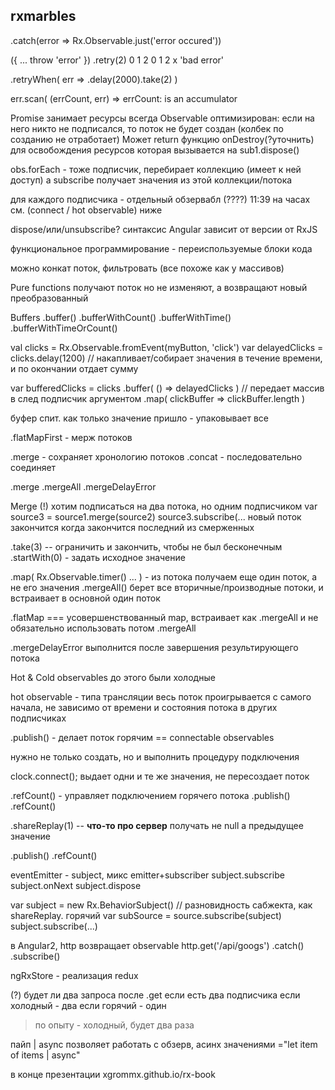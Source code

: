 ## rxmarbles
.catch(error => Rx.Observable.just('error occured'))

  ({
    ... throw 'error'
  })
  .retry(2)
    0
    1
    2
    0
    1
    2
    x 'bad error'

.retryWhen( err => .delay(2000).take(2) )

err.scan( (errCount, err) =>
  errCount: is an accumulator

Promise занимает ресурсы всегда
Observable оптимизирован: если на него никто не подписался, то
поток не будет создан (колбек по созданию не отработает)
  Может return функцию onDestroy(?уточнить) для освобождения ресурсов
  которая вызывается на sub1.dispose()

obs.forEach - тоже подписчик, перебирает коллекцию (имеет к ней доступ)
а subscribe получает значения из этой коллекции/потока

для каждого подписчика - отдельный обзервабл (????) 11:39 на часах
  см. (connect / hot observable) ниже

dispose/или/unsubscribe?
синтаксис Angular зависит от версии от RxJS

функциональное программирование - переиспользуемые блоки кода

можно конкат поток, фильтровать (все похоже как у массивов)

Pure functions
получают поток но не изменяют, а возвращают новый преобразованный

Buffers
  .buffer()
  .bufferWithCount()
  .bufferWithTime()
  .bufferWithTimeOrCount()

val clicks = Rx.Observable.fromEvent(myButton, 'click')
var delayedClicks = clicks.delay(1200)
// накапливает/собирает значения в течение времени, и по окончании отдает сумму

var bufferedClicks = clicks
 .buffer( () => delayedClicks ) // передает массив в след подписчик аргументом
 .map( clickBuffer => clickBuffer.length )

буфер спит. как только значение пришло - упаковывает все


.flatMapFirst - мерж потоков

.merge - сохраняет хронологию потоков
.concat - последовательно соединяет

.merge
.mergeAll
.mergeDelayError

Merge (!) хотим подписаться на два потока, но одним подписчиком
  var source3 = source1.merge(source2)
  source3.subscribe(...
новый поток закончится когда закончится последний из смерженных

.take(3) -- ограничить и закончить, чтобы не был бесконечным
.startWith(0) - задать исходное значение

.map( Rx.Observable.timer() ... ) - из потока получаем еще один поток, а не его значения
.mergeAll()
  берет все вторичные/производные потоки, и встраивает в основной один поток

.flatMap === усовершенствованный map, встраивает как .mergeAll
  и не обязательно использовать потом .mergeAll

.mergeDelayError
  выполнится после завершения результирующего потока

Hot & Cold observables
  до этого были холодные

hot observable - типа трансляции
весь поток проигрывается с самого начала, не зависимо от времени
и состояния потока в других подписчиках

.publish() - делает поток горячим
  == connectable observables

нужно не только создать, но и выполнить процедуру подключения

clock.connect();
выдает одни и те же значения, не пересоздает поток

.refCount() - управляет подключением горячего потока
  .publish()
  .refCount()

.shareReplay(1) -- **что-то про сервер**
  получать не null а предыдущее значение

  .publish()
  .refCount()

eventEmitter - subject, микс emitter+subscriber
  subject.subscribe
  subject.onNext
  subject.dispose

var subject = new Rx.BehaviorSubject()    // разновидность сабжекта, как shareReplay. горячий
var subSource = source.subscribe(subject)
subject.subscribe(...)

в Angular2, http возвращает observable
http.get('/api/googs')
  .catch()
  .subscribe()

ngRxStore - реализация redux

(?) будет ли два запроса после .get если есть два подписчика
если холодный - два
если горячий - один
> по опыту - холодный, будет два раза

пайп | async
  позволяет работать с обзерв, асинх значениями
  ="let item of items | async"

в конце презентации
  xgrommx.github.io/rx-book



